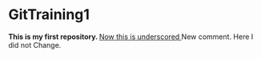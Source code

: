 # GitTraining1
<b> This is my first repository. </b>
<ins> Now this is underscored </ins>
New comment.
Here I did not Change.
